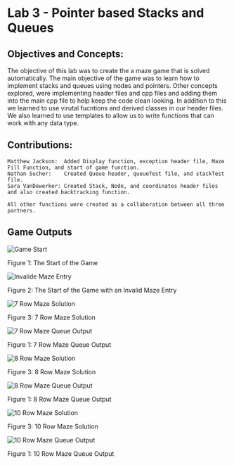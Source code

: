 # Lab 3 - Pointer based Stacks and Queues
## Objectives and Concepts:
   The objective of this lab was to create the a maze game that is solved automatically. The
   main objective of the game was to learn how to implement stacks and queues using nodes and 
   pointers. Other concepts explored, were implementing header files and cpp files and adding
   them into the main cpp file to help keep the code clean looking. In addition to this we learned 
   to use virutal fucntions and derived classes in our header files. We also learned to use templates
   to allow us to write functions that can work with any data type. 
   
## Contributions:
    Matthew Jackson:  Added Display function, exception header file, Maze Fill Function, and start of game function.
    Nathan Sucher:    Created Queue header, queueTest file, and stackTest file.
    Sara VanDewerker: Created Stack, Node, and coordinates header files and also created backtracking function.
    
    All other functions were created as a collaboration between all three partners.
    
## Game Outputs
![Game Start](/images/startGame.PNG)

Figure 1: The Start of the Game

![Invalide Maze Entry](/images/invalidMazeEntry.PNG)

Figure 2: The Start of the Game with an Invalid Maze Entry

![7 Row Maze Solution](/images/maze7.PNG)

Figure 3: 7 Row Maze Solution

![7 Row Maze Queue Output](/images/maze7Moves.PNG)

Figure 1: 7 Row Maze Queue Output

![8 Row Maze Solution](/images/maze8.PNG)

Figure 3: 8 Row Maze Solution

![8 Row Maze Queue Output](/images/maze8Moves.PNG)

Figure 1: 8 Row Maze Queue Output

![10 Row Maze Solution](/images/maze10.PNG)

Figure 3: 10 Row Maze Solution

![10 Row Maze Queue Output](/images/maze10Moves.PNG)

Figure 1: 10 Row Maze Queue Output
